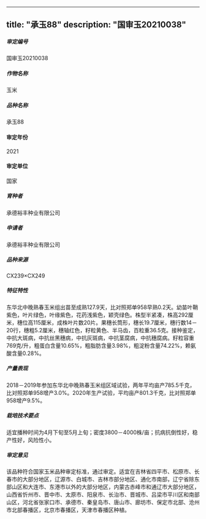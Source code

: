 
---
title: "承玉88"
description: "国审玉20210038"
---
##### 审定编号 
国审玉20210038

##### 作物名称
玉米

##### 品种名称
承玉88

#### 审定年份
2021	

#### 审定单位
国家

##### 育种者
承德裕丰种业有限公司

##### 申请者
承德裕丰种业有限公司

##### 品种来源
CX239×CX249

##### 特征特性
东华北中晚熟春玉米组出苗至成熟127.9天，比对照郑单958早熟0.2天。幼苗叶鞘紫色，叶片绿色，叶缘紫色，花药浅紫色，颖壳绿色。株型半紧凑，株高292厘米，穗位高115厘米，成株叶片数20片。果穗长筒形，穗长19.7厘米，穗行数14－20行，穗粗5.2厘米，穗轴红色，籽粒黄色、半马齿，百粒重36.5克。接种鉴定，中抗大斑病，中抗丝黑穗病，中抗灰斑病，中抗茎腐病，中抗穗腐病。籽粒容重769克/升，粗蛋白含量10.65%，粗脂肪含量3.98%，粗淀粉含量74.22%，赖氨酸含量0.28%。

##### 产量表现
2018－2019年参加东华北中晚熟春玉米组区域试验，两年平均亩产785.5千克，比对照郑单958增产3.0%。2020年生产试验，平均亩产801.3千克，比对照郑单958增产9.5%。

##### 栽培技术要点
适宜播种时间为4月下旬至5月上旬；密度3800－4000株/亩；抗病抗倒性好，稳产性好，风险性小。

##### 审定意见
该品种符合国家玉米品种审定标准，通过审定。适宜在吉林省四平市、松原市、长春市的大部分地区，辽源市、白城市、吉林市部分地区、通化市南部，辽宁省除东部山区和大连市、东港市以外的大部分地区，内蒙古赤峰市和通辽市大部分地区，山西省忻州市、晋中市、太原市、阳泉市、长治市、晋城市、吕梁市平川区和南部山区，河北省张家口市、承德市、秦皇岛市、唐山市、廊坊市、保定市北部、沧州市北部春播区，北京市春播区，天津市春播区种植。



